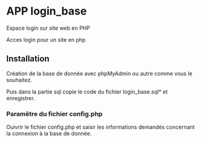 # APP login_base

Espace login sur site web en PHP

Acces login pour un site en php

## Installation

Création de la base de donnée avec phpMyAdmin ou autre comme vous le souhaitez.

Puis dans la partie sql copie le code du fichier login_base.sql\*
et enregistrer.

### Paramêtre du fichier config.php

Ouivrir le fichier config.php et saisir les informations demandés concernant la connexion à la base de donnée.

